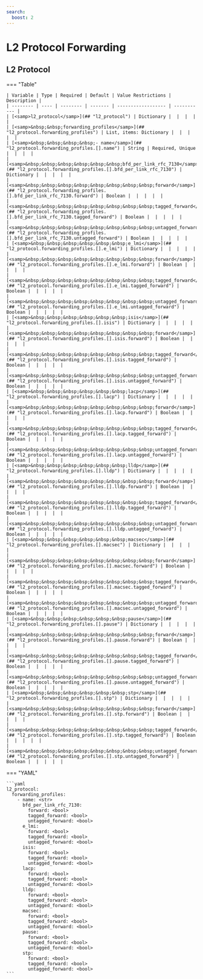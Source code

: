 ```yaml
---
search:
  boost: 2
---
```


# L2 Protocol Forwarding

## L2 Protocol

=== "Table"

    | Variable | Type | Required | Default | Value Restrictions | Description |
    | -------- | ---- | -------- | ------- | ------------------ | ----------- |
    | [<samp>l2_protocol</samp>](## "l2_protocol") | Dictionary |  |  |  |  |
    | [<samp>&nbsp;&nbsp;forwarding_profiles</samp>](## "l2_protocol.forwarding_profiles") | List, items: Dictionary |  |  |  |  |
    | [<samp>&nbsp;&nbsp;&nbsp;&nbsp;- name</samp>](## "l2_protocol.forwarding_profiles.[].name") | String | Required, Unique |  |  |  |
    | [<samp>&nbsp;&nbsp;&nbsp;&nbsp;&nbsp;&nbsp;bfd_per_link_rfc_7130</samp>](## "l2_protocol.forwarding_profiles.[].bfd_per_link_rfc_7130") | Dictionary |  |  |  |  |
    | [<samp>&nbsp;&nbsp;&nbsp;&nbsp;&nbsp;&nbsp;&nbsp;&nbsp;forward</samp>](## "l2_protocol.forwarding_profiles.[].bfd_per_link_rfc_7130.forward") | Boolean |  |  |  |  |
    | [<samp>&nbsp;&nbsp;&nbsp;&nbsp;&nbsp;&nbsp;&nbsp;&nbsp;tagged_forward</samp>](## "l2_protocol.forwarding_profiles.[].bfd_per_link_rfc_7130.tagged_forward") | Boolean |  |  |  |  |
    | [<samp>&nbsp;&nbsp;&nbsp;&nbsp;&nbsp;&nbsp;&nbsp;&nbsp;untagged_forward</samp>](## "l2_protocol.forwarding_profiles.[].bfd_per_link_rfc_7130.untagged_forward") | Boolean |  |  |  |  |
    | [<samp>&nbsp;&nbsp;&nbsp;&nbsp;&nbsp;&nbsp;e_lmi</samp>](## "l2_protocol.forwarding_profiles.[].e_lmi") | Dictionary |  |  |  |  |
    | [<samp>&nbsp;&nbsp;&nbsp;&nbsp;&nbsp;&nbsp;&nbsp;&nbsp;forward</samp>](## "l2_protocol.forwarding_profiles.[].e_lmi.forward") | Boolean |  |  |  |  |
    | [<samp>&nbsp;&nbsp;&nbsp;&nbsp;&nbsp;&nbsp;&nbsp;&nbsp;tagged_forward</samp>](## "l2_protocol.forwarding_profiles.[].e_lmi.tagged_forward") | Boolean |  |  |  |  |
    | [<samp>&nbsp;&nbsp;&nbsp;&nbsp;&nbsp;&nbsp;&nbsp;&nbsp;untagged_forward</samp>](## "l2_protocol.forwarding_profiles.[].e_lmi.untagged_forward") | Boolean |  |  |  |  |
    | [<samp>&nbsp;&nbsp;&nbsp;&nbsp;&nbsp;&nbsp;isis</samp>](## "l2_protocol.forwarding_profiles.[].isis") | Dictionary |  |  |  |  |
    | [<samp>&nbsp;&nbsp;&nbsp;&nbsp;&nbsp;&nbsp;&nbsp;&nbsp;forward</samp>](## "l2_protocol.forwarding_profiles.[].isis.forward") | Boolean |  |  |  |  |
    | [<samp>&nbsp;&nbsp;&nbsp;&nbsp;&nbsp;&nbsp;&nbsp;&nbsp;tagged_forward</samp>](## "l2_protocol.forwarding_profiles.[].isis.tagged_forward") | Boolean |  |  |  |  |
    | [<samp>&nbsp;&nbsp;&nbsp;&nbsp;&nbsp;&nbsp;&nbsp;&nbsp;untagged_forward</samp>](## "l2_protocol.forwarding_profiles.[].isis.untagged_forward") | Boolean |  |  |  |  |
    | [<samp>&nbsp;&nbsp;&nbsp;&nbsp;&nbsp;&nbsp;lacp</samp>](## "l2_protocol.forwarding_profiles.[].lacp") | Dictionary |  |  |  |  |
    | [<samp>&nbsp;&nbsp;&nbsp;&nbsp;&nbsp;&nbsp;&nbsp;&nbsp;forward</samp>](## "l2_protocol.forwarding_profiles.[].lacp.forward") | Boolean |  |  |  |  |
    | [<samp>&nbsp;&nbsp;&nbsp;&nbsp;&nbsp;&nbsp;&nbsp;&nbsp;tagged_forward</samp>](## "l2_protocol.forwarding_profiles.[].lacp.tagged_forward") | Boolean |  |  |  |  |
    | [<samp>&nbsp;&nbsp;&nbsp;&nbsp;&nbsp;&nbsp;&nbsp;&nbsp;untagged_forward</samp>](## "l2_protocol.forwarding_profiles.[].lacp.untagged_forward") | Boolean |  |  |  |  |
    | [<samp>&nbsp;&nbsp;&nbsp;&nbsp;&nbsp;&nbsp;lldp</samp>](## "l2_protocol.forwarding_profiles.[].lldp") | Dictionary |  |  |  |  |
    | [<samp>&nbsp;&nbsp;&nbsp;&nbsp;&nbsp;&nbsp;&nbsp;&nbsp;forward</samp>](## "l2_protocol.forwarding_profiles.[].lldp.forward") | Boolean |  |  |  |  |
    | [<samp>&nbsp;&nbsp;&nbsp;&nbsp;&nbsp;&nbsp;&nbsp;&nbsp;tagged_forward</samp>](## "l2_protocol.forwarding_profiles.[].lldp.tagged_forward") | Boolean |  |  |  |  |
    | [<samp>&nbsp;&nbsp;&nbsp;&nbsp;&nbsp;&nbsp;&nbsp;&nbsp;untagged_forward</samp>](## "l2_protocol.forwarding_profiles.[].lldp.untagged_forward") | Boolean |  |  |  |  |
    | [<samp>&nbsp;&nbsp;&nbsp;&nbsp;&nbsp;&nbsp;macsec</samp>](## "l2_protocol.forwarding_profiles.[].macsec") | Dictionary |  |  |  |  |
    | [<samp>&nbsp;&nbsp;&nbsp;&nbsp;&nbsp;&nbsp;&nbsp;&nbsp;forward</samp>](## "l2_protocol.forwarding_profiles.[].macsec.forward") | Boolean |  |  |  |  |
    | [<samp>&nbsp;&nbsp;&nbsp;&nbsp;&nbsp;&nbsp;&nbsp;&nbsp;tagged_forward</samp>](## "l2_protocol.forwarding_profiles.[].macsec.tagged_forward") | Boolean |  |  |  |  |
    | [<samp>&nbsp;&nbsp;&nbsp;&nbsp;&nbsp;&nbsp;&nbsp;&nbsp;untagged_forward</samp>](## "l2_protocol.forwarding_profiles.[].macsec.untagged_forward") | Boolean |  |  |  |  |
    | [<samp>&nbsp;&nbsp;&nbsp;&nbsp;&nbsp;&nbsp;pause</samp>](## "l2_protocol.forwarding_profiles.[].pause") | Dictionary |  |  |  |  |
    | [<samp>&nbsp;&nbsp;&nbsp;&nbsp;&nbsp;&nbsp;&nbsp;&nbsp;forward</samp>](## "l2_protocol.forwarding_profiles.[].pause.forward") | Boolean |  |  |  |  |
    | [<samp>&nbsp;&nbsp;&nbsp;&nbsp;&nbsp;&nbsp;&nbsp;&nbsp;tagged_forward</samp>](## "l2_protocol.forwarding_profiles.[].pause.tagged_forward") | Boolean |  |  |  |  |
    | [<samp>&nbsp;&nbsp;&nbsp;&nbsp;&nbsp;&nbsp;&nbsp;&nbsp;untagged_forward</samp>](## "l2_protocol.forwarding_profiles.[].pause.untagged_forward") | Boolean |  |  |  |  |
    | [<samp>&nbsp;&nbsp;&nbsp;&nbsp;&nbsp;&nbsp;stp</samp>](## "l2_protocol.forwarding_profiles.[].stp") | Dictionary |  |  |  |  |
    | [<samp>&nbsp;&nbsp;&nbsp;&nbsp;&nbsp;&nbsp;&nbsp;&nbsp;forward</samp>](## "l2_protocol.forwarding_profiles.[].stp.forward") | Boolean |  |  |  |  |
    | [<samp>&nbsp;&nbsp;&nbsp;&nbsp;&nbsp;&nbsp;&nbsp;&nbsp;tagged_forward</samp>](## "l2_protocol.forwarding_profiles.[].stp.tagged_forward") | Boolean |  |  |  |  |
    | [<samp>&nbsp;&nbsp;&nbsp;&nbsp;&nbsp;&nbsp;&nbsp;&nbsp;untagged_forward</samp>](## "l2_protocol.forwarding_profiles.[].stp.untagged_forward") | Boolean |  |  |  |  |

=== "YAML"

    ```yaml
    l2_protocol:
      forwarding_profiles:
        - name: <str>
          bfd_per_link_rfc_7130:
            forward: <bool>
            tagged_forward: <bool>
            untagged_forward: <bool>
          e_lmi:
            forward: <bool>
            tagged_forward: <bool>
            untagged_forward: <bool>
          isis:
            forward: <bool>
            tagged_forward: <bool>
            untagged_forward: <bool>
          lacp:
            forward: <bool>
            tagged_forward: <bool>
            untagged_forward: <bool>
          lldp:
            forward: <bool>
            tagged_forward: <bool>
            untagged_forward: <bool>
          macsec:
            forward: <bool>
            tagged_forward: <bool>
            untagged_forward: <bool>
          pause:
            forward: <bool>
            tagged_forward: <bool>
            untagged_forward: <bool>
          stp:
            forward: <bool>
            tagged_forward: <bool>
            untagged_forward: <bool>
    ```
